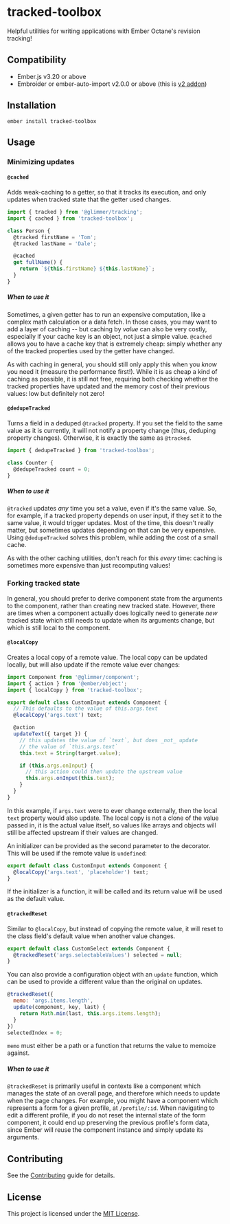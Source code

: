 # tracked-toolbox

Helpful utilities for writing applications with Ember Octane's revision
tracking!


## Compatibility

* Ember.js v3.20 or above
* Embroider or ember-auto-import v2.0.0 or above (this is [v2 addon](https://emberjs.github.io/rfcs/0507-embroider-v2-package-format.html))


## Installation

```
ember install tracked-toolbox
```

## Usage

### Minimizing updates

#### `@cached`

Adds weak-caching to a getter, so that it tracks its execution, and only updates
when tracked state that the getter used changes.

```js
import { tracked } from '@glimmer/tracking';
import { cached } from 'tracked-toolbox';

class Person {
  @tracked firstName = 'Tom';
  @tracked lastName = 'Dale';

  @cached
  get fullName() {
    return `${this.firstName} ${this.lastName}`;
  }
}
```

##### When to use it

Sometimes, a given getter has to run an expensive computation, like a complex
math calculation or a data fetch. In those cases, you may want to add a layer of
caching -- but caching by *value* can also be very costly, especially if your
cache key is an object, not just a simple value. `@cached` allows you to have a
cache key that is extremely cheap: simply whether any of the tracked properties
used by the getter have changed.

As with caching in general, you should still only apply this when you *know* you
need it (measure the performance first!). While it is as cheap a kind of caching
as possible, it is still not free, requiring both checking whether the tracked
properties have updated and the memory cost of their previous values: low but
definitely not zero!

#### `@dedupeTracked`

Turns a field in a deduped `@tracked` property. If you set the field to the same
value as it is currently, it will not notify a property change (thus, deduping
property changes). Otherwise, it is exactly the same as `@tracked`.

```js
import { dedupeTracked } from 'tracked-toolbox';

class Counter {
  @dedupeTracked count = 0;
}
```

##### When to use it

`@tracked` updates *any* time you set a value, even if it's the same value. So,
for example, if a tracked property depends on user input, if they set it to the
same value, it would trigger updates. Most of the time, this doesn't really
matter, but sometimes updates depending on that can be very expensive. Using
`@dedupeTracked` solves this problem, while adding the cost of a small cache.

As with the other caching utilities, don't reach for this *every* time: caching
is sometimes more expensive than just recomputing values!

### Forking tracked state

In general, you should prefer to derive component state from the arguments to
the component, rather than creating new tracked state. However, there are times
when a component actually does logically need to generate *new* tracked state
which still needs to update when its arguments change, but which is still local
to the component.

#### `@localCopy`

Creates a local copy of a remote value. The local copy can be updated locally,
but will also update if the remote value ever changes:

```js
import Component from '@glimmer/component';
import { action } from '@ember/object';
import { localCopy } from 'tracked-toolbox';

export default class CustomInput extends Component {
  // This defaults to the value of this.args.text
  @localCopy('args.text') text;

  @action
  updateText({ target }) {
    // this updates the value of `text`, but does _not_ update
    // the value of `this.args.text`
    this.text = String(target.value);

    if (this.args.onInput) {
      // this action could then update the upstream value
      this.args.onInput(this.text);
    }
  }
}
```

In this example, if `args.text` were to ever change externally, then the local
`text` property would also update. The local copy is not a clone of the value
passed in, it is the actual value itself, so values like arrays and objects
will still be affected upstream if their values are changed.

An initializer can be provided as the second parameter to the decorator. This
will be used if the remote value is `undefined`:

```js
export default class CustomInput extends Component {
  @localCopy('args.text', 'placeholder') text;
}
```

If the initializer is a function, it will be called and its return value will be
used as the default value.

#### `@trackedReset`

Similar to `@localCopy`, but instead of copying the remote value, it will reset
to the class field's default value when another value changes.

```js
export default class CustomSelect extends Component {
  @trackedReset('args.selectableValues') selected = null;
}
```

You can also provide a configuration object with an `update` function, which can
be used to provide a different value than the original on updates.

```js
@trackedReset({
  memo: 'args.items.length',
  update(component, key, last) {
    return Math.min(last, this.args.items.length);
  }
})
selectedIndex = 0;
```

`memo` must either be a path or a function that returns the value to memoize
against.

##### When to use it

`@trackedReset` is primarily useful in contexts like a component which manages
the state of an overall page, and therefore which needs to update when the page
changes. For example, you might have a component which represents a form for a
given profile, at `/profile/:id`. When navigating to edit a different profile,
if you do not reset the internal state of the form component, it could end up
preserving the previous profile's form data, since Ember will reuse the
component instance and simply update its arguments.

## Contributing

See the [Contributing](CONTRIBUTING.md) guide for details.


## License

This project is licensed under the [MIT License](LICENSE.md).
